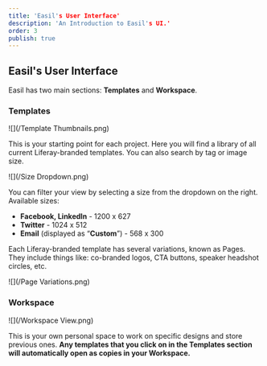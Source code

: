 ```yaml
---
title: 'Easil's User Interface'
description: 'An Introduction to Easil's UI.'
order: 3
publish: true
---
```


## Easil's User Interface

Easil has two main sections: **Templates** and **Workspace**.

### Templates

![](/Template Thumbnails.png)

This is your starting point for each project. Here you will find a library of all current Liferay-branded templates. You can also search by tag or image size.

![](/Size Dropdown.png)

You can filter your view by selecting a size from the dropdown on the right. Available sizes:

-   **Facebook, LinkedIn** - 1200 x 627
-   **Twitter** - 1024 x 512
-   **Email** (displayed as “**Custom**”) - 568 x 300

Each Liferay-branded template has several variations, known as Pages. They include things like: co-branded logos, CTA buttons, speaker headshot circles, etc.

![](/Page Variations.png)

### Workspace

![](/Workspace View.png)

This is your own personal space to work on specific designs and store previous ones. **Any templates that you click on in the Templates section will automatically open as copies in your Workspace.**
